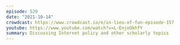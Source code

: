 ```yaml
---
episode: 529
date: "2021-10-14"
crowdcast: https://www.crowdcast.io/e/in-lieu-of-fun-episode-157
youtube: https://www.youtube.com/watch?v=L-EnjoOkhfY
summary: Discussing Internet policy and other scholarly topics
---
```

